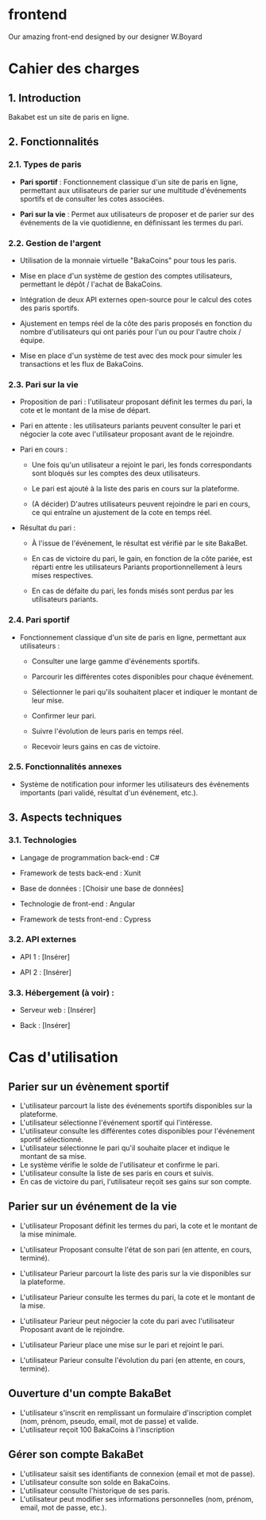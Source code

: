 # frontend

Our amazing front-end designed by our designer W.Boyard

# Cahier des charges

## 1. Introduction

Bakabet est un site de paris en ligne. 

## 2. Fonctionnalités

### 2.1. Types de paris

- **Pari sportif** : Fonctionnement classique d'un site de paris en ligne, permettant aux utilisateurs de parier sur une multitude d'événements sportifs et de consulter les cotes associées.

- **Pari sur la vie** : Permet aux utilisateurs de proposer et de parier sur des événements de la vie quotidienne, en définissant les termes du pari.

### 2.2. Gestion de l'argent

- Utilisation de la monnaie virtuelle "BakaCoins" pour tous les paris.

- Mise en place d'un système de gestion des comptes utilisateurs, permettant le dépôt / l'achat de BakaCoins.

- Intégration de deux API externes open-source pour le calcul des cotes des paris sportifs.

- Ajustement en temps réel de la côte des paris proposés en fonction du nombre d'utilisateurs qui ont pariés pour l'un ou pour l'autre choix / équipe. 

- Mise en place d'un système de test avec des mock pour simuler les transactions et les flux de BakaCoins.

### 2.3. Pari sur la vie

- Proposition de pari : l'utilisateur proposant définit les termes du pari, la cote et le montant de la mise de départ.

- Pari en attente : les utilisateurs pariants peuvent consulter le pari et négocier la cote avec l'utilisateur proposant avant de le rejoindre.

- Pari en cours :
  
  - Une fois qu'un utilisateur a rejoint le pari, les fonds correspondants sont bloqués sur les comptes des deux utilisateurs.
  
  - Le pari est ajouté à la liste des paris en cours sur la plateforme.
  
  - (A décider) D'autres utilisateurs peuvent rejoindre le pari en cours, ce qui entraîne un ajustement de la cote en temps réel.

- Résultat du pari : 
  
  - À l'issue de l'événement, le résultat est vérifié par le site BakaBet.
  
  - En cas de victoire du pari, le gain, en fonction de la côte pariée, est réparti entre les utilisateurs Pariants proportionnellement à leurs mises respectives.
  
  - En cas de défaite du pari, les fonds misés sont perdus par les utilisateurs pariants.

### 2.4. Pari sportif

- Fonctionnement classique d'un site de paris en ligne, permettant aux utilisateurs :
  
  - Consulter une large gamme d'événements sportifs.
  
  - Parcourir les différentes cotes disponibles pour chaque événement.
  
  - Sélectionner le pari qu'ils souhaitent placer et indiquer le montant de leur mise.
  
  - Confirmer leur pari.
  
  - Suivre l'évolution de leurs paris en temps réel.
  
  - Recevoir leurs gains en cas de victoire.

### 2.5. Fonctionnalités annexes

- Système de notification pour informer les utilisateurs des événements importants (pari validé, résultat d'un événement, etc.).

## 3. Aspects techniques

### 3.1. Technologies

- Langage de programmation back-end : C#

- Framework de tests back-end : Xunit

- Base de données : [Choisir une base de données]

- Technologie de front-end : Angular

- Framework de tests front-end : Cypress

### 3.2. API externes

- API 1 : [Insérer]

- API 2 : [Insérer]

### 3.3. Hébergement (à voir) :

- Serveur web : [Insérer]

- Back : [Insérer]

# Cas d'utilisation
## Parier sur un évènement sportif
- L'utilisateur parcourt la liste des événements sportifs disponibles sur la plateforme.
- L'utilisateur sélectionne l'événement sportif qui l'intéresse.
- L'utilisateur consulte les différentes cotes disponibles pour l'événement sportif sélectionné.
- L'utilisateur sélectionne le pari qu'il souhaite placer et indique le montant de sa mise.
- Le système vérifie le solde de l'utilisateur et confirme le pari.
- L'utilisateur consulte la liste de ses paris en cours et suivis.
- En cas de victoire du pari, l'utilisateur reçoit ses gains sur son compte.

## Parier sur un événement de la vie
- L'utilisateur Proposant définit les termes du pari, la cote et le montant de la mise minimale.
- L'utilisateur Proposant consulte l'état de son pari (en attente, en cours, terminé).

- L'utilisateur Parieur parcourt la liste des paris sur la vie disponibles sur la plateforme.
- L'utilisateur Parieur consulte les termes du pari, la cote et le montant de la mise.
- L'utilisateur Parieur peut négocier la cote du pari avec l'utilisateur Proposant avant de le rejoindre.
- L'utilisateur Parieur place une mise sur le pari et rejoint le pari.
- L'utilisateur Parieur consulte l'évolution du pari (en attente, en cours, terminé).

## Ouverture d'un compte BakaBet
- L'utilisateur s'inscrit en remplissant un formulaire d'inscription complet (nom, prénom, pseudo, email, mot de passe) et valide.
- L'utilisateur reçoit 100 BakaCoins à l'inscription

## Gérer son compte BakaBet
- L'utilisateur saisit ses identifiants de connexion (email et mot de passe).
- L'utilisateur consulte son solde en BakaCoins.
- L'utilisateur consulte l'historique de ses paris.
- L'utilisateur peut modifier ses informations personnelles (nom, prénom, email, mot de passe, etc.).
